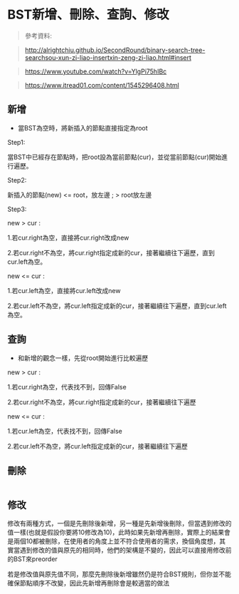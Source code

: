 BST新增、刪除、查詢、修改
=====

> 參考資料:

> http://alrightchiu.github.io/SecondRound/binary-search-tree-searchsou-xun-zi-liao-insertxin-zeng-zi-liao.html#insert

> https://www.youtube.com/watch?v=YlgPi75hIBc

> https://www.itread01.com/content/1545296408.html


新增
-----
* 當BST為空時，將新插入的節點直接指定為root

Step1:

當BST中已經存在節點時，把root設為當前節點(cur)，並從當前節點(cur)開始進行遍歷。

Step2:

新插入的節點(new) <= root，放左邊 ; > root放左邊

Step3:

new > cur : 

1.若cur.right為空，直接將cur.right改成new

2.若cur.right不為空，將cur.right指定成新的cur，接著繼續往下遍歷，直到cur.left為空。

new <= cur : 

1.若cur.left為空，直接將cur.left改成new

2.若cur.left不為空，將cur.left指定成新的cur，接著繼續往下遍歷，直到cur.left為空。


查詢
-----
* 和新增的觀念一樣，先從root開始進行比較遍歷

new > cur : 

1.若cur.right為空，代表找不到，回傳False

2.若cur.right不為空，將cur.right指定成新的cur，接著繼續往下遍歷

new <= cur : 

1.若cur.left為空，代表找不到，回傳False

2.若cur.left不為空，將cur.left指定成新的cur，接著繼續往下遍歷


刪除
-----
```diff 此功能較複雜(學習歷程的流程圖中有所有case的情況及說明)
```


修改
-----

修改有兩種方式，一個是先刪除後新增，另一種是先新增後刪除，但當遇到修改的值一樣(也就是假設你要將10修改為10)，此時如果先新增再刪除，實際上的結果會是兩個10都被刪除，在使用者的角度上並不符合使用者的需求，換個角度想，其實當遇到修改的值與原先的相同時，他們的架構是不變的，因此可以直接用修改前的BST來preorder

若是修改值與原先值不同，那麼先刪除後新增雖然仍是符合BST規則，但你並不能確保節點順序不改變，因此先新增再刪除會是較適當的做法
